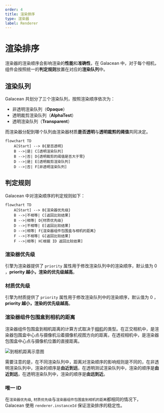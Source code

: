 ```yaml
---
order: 4
title: 渲染排序
type: 渲染器
label: Renderer
---
```


# 渲染排序

渲染器的渲染顺序会影响渲染的**性能**和**准确性**，在 Galacean 中，对于每个相机，组件会按照统一的**判定规则**放置在对应的**渲染队列**中。

## 渲染队列

Galacean 共划分了三个渲染队列，按照渲染顺序依次为：

- 非透明渲染队列（**Opaque**）
- 透明裁剪渲染队列（**AlphaTest**）
- 透明渲染队列（**Transparent**）

而渲染器分配到哪个队列由渲染器材质**是否透明**与**透明裁剪的阈值**共同决定。

```mermaid
flowchart TD
    A[Start] --> B{是否透明}
    B -->|是| C[透明渲染队列]
    B -->|否| D{透明裁剪的阈值是否大于零}
    D -->|是| E[透明裁剪渲染队列]
    D -->|否| F[非透明渲染队列]
```

## 判定规则

Galacean 中对渲染顺序的判定规则如下：

```mermaid
flowchart TD
    A[Start] --> B{渲染器优先级}
    B -->|不相等| C[返回比较结果]
    B -->|相等| D{材质优先级}
    D -->|不相等| E[返回比较结果]
    D -->|相等| F{渲染器组件包围盒与相机的距离}
    F -->|不相等| G[返回比较结果]
    F -->|相等| H[根据 ID 返回比较结果]
```

### 渲染器优先级

引擎为渲染器提供了 `priority` 属性用于修改渲染队列中的渲染顺序，默认值为 0 ，**priority 越小，渲染的优先级越高**。

### 材质优先级

引擎为材质提供了 `priority` 属性用于修改渲染队列中的渲染顺序，默认值为 0 ，**priority 越小，渲染的优先级越高**。

### 渲染器组件包围盒到相机的距离

渲染器组件包围盒到相机距离的计算方式取决于[相机](${docs})的类型。在正交相机中，是渲染器包围盒中心点与摄像机沿着摄像机视图方向的距离，在透视相机中，是渲染器包围盒中心点与摄像机位置的直接距离。

![到相机距离示意图](https://mdn.alipayobjects.com/huamei_w6ifet/afts/img/A*gYvyQp6qD3YAAAAAAAAAAAAADjCHAQ/original)

需要注意的是，在不同渲染队列中，距离对渲染顺序的影响规则是不同的，在非透明渲染队列中，渲染的顺序是**由近到远**，在透明测试渲染队列中，渲染的顺序是**由近到远**，在透明渲染队列中，渲染的顺序是**由远到近**。

### 唯一 ID

在`渲染器优先级`, `材质优先级`与`渲染器组件包围盒到相机的距离`都相同的情况下，Galacean 使用 `renderer.instanceId` 保证渲染排序的稳定性。

